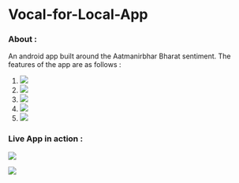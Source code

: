 # Vocal-for-Local-App
<h3><b>About : </b></h3>
An android app built around the Aatmanirbhar Bharat sentiment. The features of the app are as follows : 

1. ![](1.jpeg)
2. ![](2.jpeg)
3. ![](3.jpeg)
4. ![](4.jpeg)
5. ![](5.jpeg)

<h3><b>Live App in action :</b></h3> 

![](1.gif)

![](2.gif)
